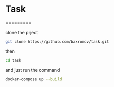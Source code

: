 # Task
=========



clone the prject

```bash
git clone https://github.com/baxromov/task.git
```
then 

```bash
cd task
```

and just run the command

```bash
docker-compose up --build
```

